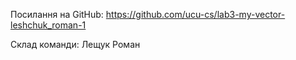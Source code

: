 Посилання на GitHub: https://github.com/ucu-cs/lab3-my-vector-leshchuk_roman-1

Склад команди: Лещук Роман